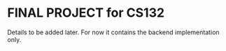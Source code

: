 # FINAL PROJECT for CS132

Details to be added later. For now it contains the backend implementation only.
